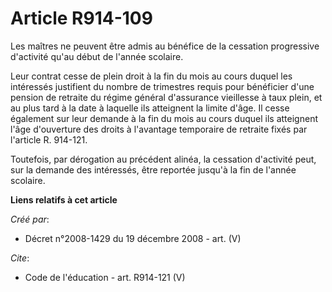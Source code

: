 # Article R914-109

Les maîtres ne peuvent être admis au bénéfice de la cessation progressive d'activité qu'au début de l'année scolaire. 

Leur contrat cesse de plein droit à la fin du mois au cours duquel les intéressés justifient du nombre de trimestres requis
pour bénéficier d'une pension de retraite du régime général d'assurance vieillesse à taux plein, et au plus tard à la date à
laquelle ils atteignent la limite d'âge. Il cesse également sur leur demande à la fin du mois au cours duquel ils atteignent
l'âge d'ouverture des droits à l'avantage temporaire de retraite fixés par l'article R. 914-121.

Toutefois, par dérogation au précédent alinéa, la cessation d'activité peut, sur la demande des intéressés, être reportée
jusqu'à la fin de l'année scolaire.

**Liens relatifs à cet article**

_Créé par_:

  - Décret n°2008-1429 du 19 décembre 2008 - art. (V)

_Cite_:

  - Code de l'éducation - art. R914-121 (V)

